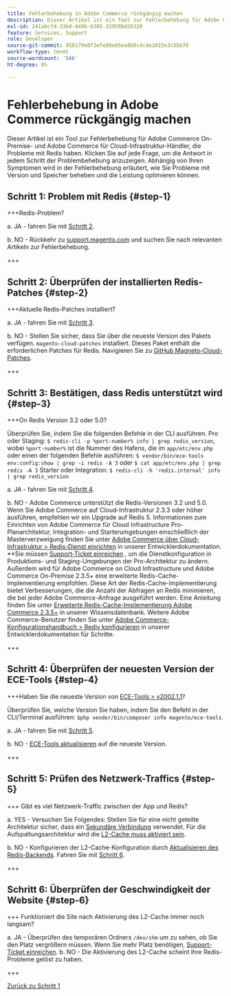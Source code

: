 ```yaml
---
title: Fehlerbehebung in Adobe Commerce rückgängig machen
description: Dieser Artikel ist ein Tool zur Fehlerbehebung für Adobe Commerce On-Premise- und Adobe Commerce für Cloud-Infrastruktur-Händler, die Probleme mit Redis haben. Klicken Sie auf jede Frage, um die Antwort in jedem Schritt der Problembehebung anzuzeigen. Abhängig von Ihren Symptomen und Ihrer Konfiguration wird in der Fehlerbehebung erläutert, wie Sie Probleme mit Version und Speicher beheben und die Leistung optimieren können.
exl-id: 241abcfd-33b8-449b-b385-32950bd26320
feature: Services, Support
role: Developer
source-git-commit: 958179e0f3efe08e65ea8b0c4c4e1015e3c5bb76
workflow-type: tm+mt
source-wordcount: '566'
ht-degree: 0%

---
```


# Fehlerbehebung in Adobe Commerce rückgängig machen

Dieser Artikel ist ein Tool zur Fehlerbehebung für Adobe Commerce On-Premise- und Adobe Commerce für Cloud-Infrastruktur-Händler, die Probleme mit Redis haben. Klicken Sie auf jede Frage, um die Antwort in jedem Schritt der Problembehebung anzuzeigen. Abhängig von Ihren Symptomen wird in der Fehlerbehebung erläutert, wie Sie Probleme mit Version und Speicher beheben und die Leistung optimieren können.

## Schritt 1: Problem mit Redis {#step-1}

+++Redis-Problem?

a. JA - fahren Sie mit [Schritt 2](#step2)</a>.

b. NO - Rückkehr zu [support.magento.com](https://support.magento.com/hc/en-us) und suchen Sie nach relevanten Artikeln zur Fehlerbehebung.

+++

## Schritt 2: Überprüfen der installierten Redis-Patches {#step-2}

+++Aktuelle Redis-Patches installiert?

a. JA - fahren Sie mit [Schritt 3](#step3)</a>.

b. NO - Stellen Sie sicher, dass Sie über die neueste Version des Pakets verfügen. `magento-cloud-patches` installiert. Dieses Paket enthält die erforderlichen Patches für Redis. Navigieren Sie zu [GitHub Magneto-Cloud-Patches](https://github.com/magento/magento-cloud-patches/).

+++

## Schritt 3: Bestätigen, dass Redis unterstützt wird {#step-3}

+++On Redis Version 3.2 oder 5.0?

Überprüfen Sie, indem Sie die folgenden Befehle in der CLI ausführen. Pro oder Staging: `$ redis-cli -p %port-number% info | grep redis_version`, wobei `%port-number%` ist die Nummer des Hafens, die im `app/etc/env.php` oder einen der folgenden Befehle ausführen: `$ vendor/bin/ece-tools env:config:show | grep -i redis -A 3` oder `$ cat app/etc/env.php | grep redis -A 3` Starter oder Integration: `$ redis-cli -h 'redis.internal' info | grep redis_version`

a. JA - fahren Sie mit [Schritt 4](#step4).

b. NO - Adobe Commerce unterstützt die Redis-Versionen 3.2 und 5.0. Wenn Sie Adobe Commerce auf Cloud-Infrastruktur 2.3.3 oder höher ausführen, empfehlen wir ein Upgrade auf Redis 5. Informationen zum Einrichten von Adobe Commerce für Cloud Infrastructure Pro-Planarchitektur, Integration- und Starterumgebungen einschließlich der Masterverzweigung finden Sie unter [Adobe Commerce über Cloud-Infrastruktur > Redis-Dienst einrichten](https://devdocs.magento.com/cloud/project/services-redis.html)</a> in unserer Entwicklerdokumentation. **Sie müssen [Support-Ticket einreichen](/help/help-center-guide/help-center/magento-help-center-user-guide.md#submit-ticket) , um die Dienstkonfiguration in Produktions- und Staging-Umgebungen der Pro-Architektur zu ändern. Außerdem wird für Adobe Commerce on Cloud Infrastructure und Adobe Commerce On-Premise 2.3.5+ eine erweiterte Redis-Cache-Implementierung empfohlen. Diese Art der Redis-Cache-Implementierung bietet Verbesserungen, die die Anzahl der Abfragen an Redis minimieren, die bei jeder Adobe Commerce-Anfrage ausgeführt werden. Eine Anleitung finden Sie unter [Erweiterte Redis-Cache-Implementierung Adobe Commerce 2.3.5+](https://support.magento.com/hc/en-us/articles/360049292532) in unserer Wissensdatenbank. Weitere Adobe Commerce-Benutzer finden Sie unter [Adobe Commerce-Konfigurationshandbuch > Rediv konfigurieren](https://devdocs.magento.com/guides/v2.4/config-guide/redis/config-redis.html) in unserer Entwicklerdokumentation für Schritte.

+++

## Schritt 4: Überprüfen der neuesten Version der ECE-Tools {#step-4}

+++Haben Sie die neueste Version von [ECE-Tools > v2002.1.1](https://github.com/magento/ece-tools/releases)?

Überprüfen Sie, welche Version Sie haben, indem Sie den Befehl in der CLI/Terminal ausführen: `$php vendor/bin/composer info magento/ece-tools`.

a. JA - fahren Sie mit [Schritt 5](#step5).

b. NO - [ECE-Tools aktualisieren](https://devdocs.magento.com/cloud/project/ece-tools-update.html) auf die neueste Version.

+++

## Schritt 5: Prüfen des Netzwerk-Traffics {#step-5}

+++ Gibt es viel Netzwerk-Traffic zwischen der App und Redis?

a. YES - Versuchen Sie Folgendes: Stellen Sie für eine nicht geteilte Architektur sicher, dass ein [Sekundäre Verbindung](/help/troubleshooting/database/mysql-high-load-bottleneck-in-magento-commerce-cloud.md) verwendet. Für die Aufspaltungsarchitektur wird die [L2-Cache muss aktiviert sein](https://devdocs.magento.com/guides/v2.4/config-guide/cache/two-level-cache.html).

b. NO - Konfigurieren der L2-Cache-Konfiguration durch [Aktualisieren des Redis-Backends](https://devdocs.magento.com/cloud/env/variables-deploy.html#redis_backend). Fahren Sie mit [Schritt 6](#step6).

+++

## Schritt 6: Überprüfen der Geschwindigkeit der Website {#step-6}

+++ Funktioniert die Site nach Aktivierung des L2-Cache immer noch langsam?

a. JA - Überprüfen des temporären Ordners `/dev/shm` um zu sehen, ob Sie den Platz vergrößern müssen. Wenn Sie mehr Platz benötigen, [Support-Ticket einreichen](/help/help-center-guide/help-center/magento-help-center-user-guide.md#submit-ticket).
b. NO - Die Aktivierung des L2-Cache scheint Ihre Redis-Probleme gelöst zu haben.

+++

[Zurück zu Schritt 1](#step-1)
